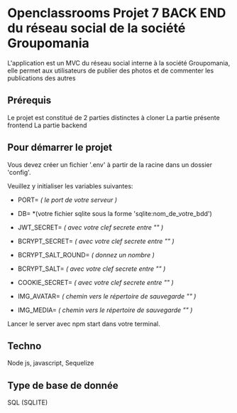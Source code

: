 # Openclassrooms Projet 7 BACK END du réseau social de la société Groupomania

L'application est un MVC du réseau social interne à la société Groupomania, elle permet aux utilisateurs de publier des photos et de commenter les publications des autres 

## Prérequis

Le projet est constitué de 2 parties distinctes à cloner
La partie présente frontend
La partie backend

## Pour démarrer le projet

Vous devez créer un fichier '.env' à partir de la racine dans un dossier 'config'.  

Veuillez y initialiser les variables suivantes:

- PORT= *( le port de votre serveur )*
- DB= *(votre fichier sqlite sous la forme 'sqlite:nom_de_votre_bdd')

- JWT_SECRET= *( avec votre clef secrete entre "" )*
- BCRYPT_SECRET= *( avec votre clef secrete entre "" )*
- BCRYPT_SALT_ROUND= *( donnez un nombre )*
- BCRYPT_SALT= *( avec votre clef secrete entre "" )*

- COOKIE_SECRET= *( avec votre clef secrete entre "" )*

- IMG_AVATAR= *( chemin vers le répertoire de sauvegarde "" )*
- IMG_MEDIA= *( chemin vers le répertoire de sauvegarde "" )*

Lancer le server avec npm start dans votre terminal.

## Techno

Node js, javascript, Sequelize

## Type de base de donnée

SQL (SQLITE)